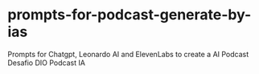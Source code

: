 # prompts-for-podcast-generate-by-ias
Prompts for Chatgpt,  Leonardo AI and ElevenLabs to create a AI Podcast
Desafio DIO Podcast IA
